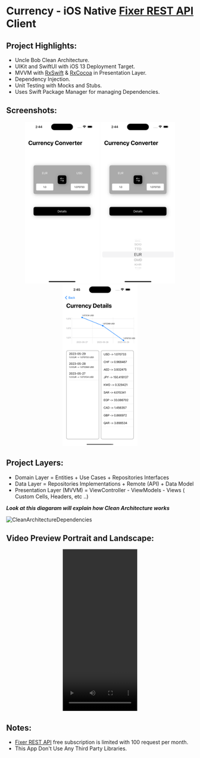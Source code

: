 # Currency - iOS Native [Fixer REST API][Fixer REST API] Client 


## Project Highlights: 

- Uncle Bob Clean Architecture.
- UIKit and SwiftUI with iOS 13 Deployment Target.
- MVVM with [RxSwift][RxSwift] & [RxCocoa][RxSwift] in Presentation Layer.
- Dependency Injection.
- Unit Testing with Mocks and Stubs.
- Uses Swift Package Manager for managing Dependencies.

## Screenshots: 

<p align="center">
<img src="Media/Converter-1.png" width="200" height="433">
<img src="Media/Converter-2.png" width="200" height="433">
<img src="Media/Converter-3.png" width="200" height="433">
</p>

## Project Layers: 

- Domain Layer = Entities + Use Cases + Repositories Interfaces
- Data Layer = Repositories Implementations + Remote (API) + Data Model
- Presentation Layer (MVVM) = ViewController - ViewModels - Views ( Custom Cells, Headers, etc ..) 

***Look at this diagaram will explain how Clean Architecture works***

![CleanArchitectureDependencies](https://user-images.githubusercontent.com/72504852/221656809-fcde020e-f7d9-48eb-964e-1f9fe2b07718.png)

## Video Preview Portrait and Landscape:

<p align="center">
<video width="200" height="433" controls markdown="0">
  <source src="Media/Demo.mp4" type="video/mp4">
</video>
</p>


## Notes:

- [Fixer REST API][Fixer REST API] free subscription is limited with 100 request per month.
- This App Don't Use Any Third Party Libraries.

[Swift]: https://docs.swift.org/swift-book/documentation/the-swift-programming-language/
[Fixer REST API]: https://apilayer.com/marketplace/fixer-api
[contact]: https://www.linkedin.com/in/ali-fayed-8682aa1a6/
[RxSwift]: https://github.com/ReactiveX/RxSwift
